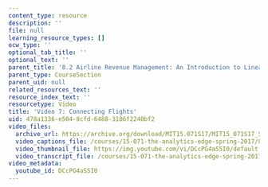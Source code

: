 ```yaml
---
content_type: resource
description: ''
file: null
learning_resource_types: []
ocw_type: ''
optional_tab_title: ''
optional_text: ''
parent_title: '8.2 Airline Revenue Management: An Introduction to Linear Optimization '
parent_type: CourseSection
parent_uid: null
related_resources_text: ''
resource_index_text: ''
resourcetype: Video
title: 'Video 7: Connecting Flights'
uid: 478a1336-e504-8cfd-6488-3186f2240bf2
video_files:
  archive_url: https://archive.org/download/MIT15.071S17/MIT15_071S17_Session_8.2.12_300k.mp4
  video_captions_file: /courses/15-071-the-analytics-edge-spring-2017/8c03e94c9da950d08d896f6b3f93c475_DCcPG4aS5I0.vtt
  video_thumbnail_file: https://img.youtube.com/vi/DCcPG4aS5I0/default.jpg
  video_transcript_file: /courses/15-071-the-analytics-edge-spring-2017/136d701943f962b163525ed96741fe46_DCcPG4aS5I0.pdf
video_metadata:
  youtube_id: DCcPG4aS5I0
---
```

